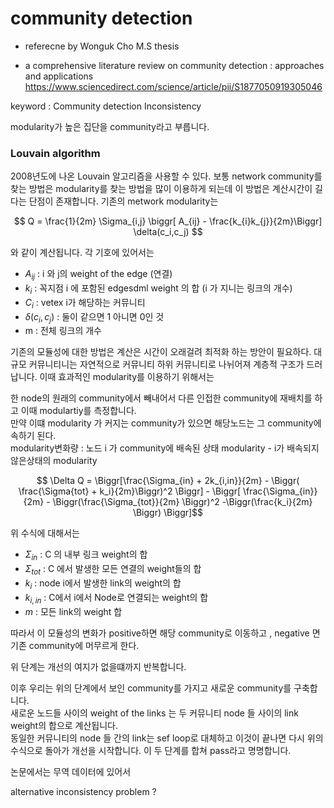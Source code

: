 # community detection 

- referecne by Wonguk Cho M.S thesis 

- a comprehensive literature review on community detection : approaches and applications 
https://www.sciencedirect.com/science/article/pii/S1877050919305046

keyword : Community detection Inconsistency 

modularity가 높은 집단을 community라고 부릅니다. 


### Louvain algorithm

2008년도에 나온 Louvain 알고리즘을 사용할 수 있다. 보통 network community를 찾는 방법은 modularity를 찾는 방법을 많이 이용하게 되는데 이 방법은 계산시간이 길다는 단점이 존재합니다. 기존의 metwork modularity는 

$$ Q = \frac{1}{2m} \Sigma_{i,j} \biggr[ A_{ij} - \frac{k_{i}k_{j}}{2m}\Biggr] \delta(c_i,c_j)  $$

와 같이 계산됩니다. 
각 기호에 있어서는 

- $A_{ij}$ : i 와 j의 weight of the edge (연결)
- $k_i$ : 꼭지점 i 에 포함된 edgesdml weight 의 합 (i 가 지니는 링크의 개수)
- $C_i$ : vetex i가 해당하는 커뮤니티 
- $\delta (c_i,c_j)$ : 둘이 같으면 1 아니면 0인 것 
- m : 전체 링크의 개수 

기존의 모듈성에 대한 방법은 계산은 시간이 오래걸려 최적화 하는 방안이 필요하다. 
대규모 커뮤니티니는 자연적으로 커뮤니티 하위 커뮤니티로 나뉘어져 계층적 구조가 드러납니다. 이때 효과적인 modularity를 이용하기 위해서는 


 한 node의 원래의 community에서 빼내어서 다른 인접한 community에 재배치를 하고 이때 modulartiy를 측정합니다.   
 만약 이떄 modularity 가 커지는 community가 있으면 해당노드는 그  community에 속하기 된다.  
 modularity변화량 : 노드 i 가 community에 배속된 상태 modularity - i가 배속되지 않은상태의 modularity 

 $$ \Delta Q  = \Biggr[\frac{\Sigma_{in} + 2k_{i,in}}{2m} - \Biggr( \frac{\Sigma{tot} + k_i}{2m}\Biggr)^2  \Biggr] - \Biggr[ \frac{\Sigma_{in}}{2m} - \Biggr(\frac{\Sigma_{tot}}{2m} \Biggr)^2 -\Biggr(\frac{k_i}{2m} \Biggr)   \Biggr]$$

위 수식에 대해서는 
 - $\Sigma_{in}$ : C 의 내부 링크 weight의 합 
 - $\Sigma_{tot}$ : C 에서 발생한 모든 연결의 weight들의 합 
 - $k_i$ : node i에서 발생한 link의 weight의 합
 - $k_{i,in}$ : C에서 i에서 Node로 연결되는 weight의 합 
 - $m$ : 모든 link의 weight 합 

따라서 이 모듈성의 변화가 positive하면 해당 community로 이동하고 , negative 면 기존 community에 머무르게 한다. 

위 단계는 개선의 여지가 없을떄까지 반복합니다. 

이후 우리는 위의 단계에서 보인 community를 가지고 새로운 community를 구축합니다.  
새로운 노드들 사이의 weight of the links 는 두 커뮤니티 node 들 사이의 link weight의 합으로 계산됩니다.  
동일한 커뮤니티의 node 들 간의 link는 sef loop로 대체하고 이것이 끝나면 다시 위의 수식으로 돌아가 개선을 시작합니다. 
이 두 단계를 합쳐 pass라고 명명합니다. 

논문에서는 무역 데이터에 있어서 

alternative inconsistency problem ?
